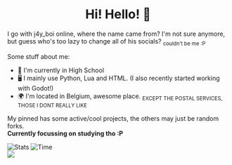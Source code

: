 <h1 align="center">Hi! Hello! 👋</h1>
I go with j4y_boi online, where the name came from? I'm not sure anymore,   
but guess who's too lazy to change all of his socials? <sub>couldn't be me :P</sub>  

Some stuff about me:
- 🏫 I'm currently in High School
- 🖥️ I mainly use Python, Lua and HTML. (I also recently started working with Godot!)
- 🌍 I'm located in Belgium, awesome place. <sub>EXCEPT THE POSTAL SERVICES, THOSE I DONT REALLY LIKE</sub>

My pinned has some active/cool projects, the others may just be random forks.  
**Currently focussing on studying tho :P**

![Stats](https://github-readme-stats.vercel.app/api?username=j4y-boi&theme=transparent)
![Time](https://github-readme-stats.hackclub.dev/api/wakatime?username=3697&api_domain=hackatime.hackclub.com&&custom_title=Coding+Stats&layout=compact&cache_seconds=0&langs_count=8&theme=tokyonight
)  
![](https://komarev.com/ghpvc/?username=j4y-boi&style=flat&color=orange)
